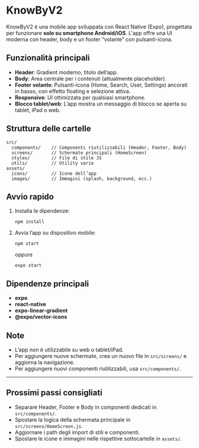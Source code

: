 # KnowByV2

KnowByV2 è una mobile app sviluppata con React Native (Expo), progettata per funzionare **solo su smartphone Android/iOS**. L'app offre una UI moderna con header, body e un footer “volante” con pulsanti-icona.

## Funzionalità principali

- **Header**: Gradient moderno, titolo dell’app.
- **Body**: Area centrale per i contenuti (attualmente placeholder).
- **Footer volante**: Pulsanti-icona (Home, Search, User, Settings) ancorati in basso, con effetto floating e selezione attiva.
- **Responsive**: UI ottimizzata per qualsiasi smartphone.
- **Blocco tablet/web**: L’app mostra un messaggio di blocco se aperta su tablet, iPad o web.

## Struttura delle cartelle

```
src/
  components/    // Componenti riutilizzabili (Header, Footer, Body)
  screens/       // Schermate principali (HomeScreen)
  styles/        // File di stile JS
  utils/         // Utility varie
assets/
  icons/         // Icone dell’app
  images/        // Immagini (splash, background, ecc.)
```

## Avvio rapido

1. Installa le dipendenze:
   ```
   npm install
   ```
2. Avvia l’app su dispositivo mobile:
   ```
   npm start
   ```
   oppure
   ```
   expo start
   ```

## Dipendenze principali

- **expo**
- **react-native**
- **expo-linear-gradient**
- **@expo/vector-icons**

## Note

- L’app non è utilizzabile su web o tablet/iPad.
- Per aggiungere nuove schermate, crea un nuovo file in `src/screens/` e aggiorna la navigazione.
- Per aggiungere nuovi componenti riutilizzabili, usa `src/components/`.

---

## Prossimi passi consigliati

- Separare Header, Footer e Body in componenti dedicati in `src/components/`.
- Spostare la logica della schermata principale in `src/screens/HomeScreen.js`.
- Aggiornare i path degli import di stili e componenti.
- Spostare le icone e immagini nelle rispettive sottocartelle in `assets/`. 